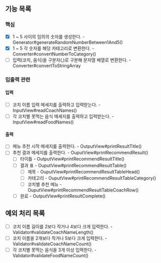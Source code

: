 ## 기능 목록

### 핵심

- [x] 1 ~ 5 사이의 임의의 숫자를 생성한다. - Generator#generateRandomNumberBetween1And5()
- [x] 1 ~ 5 각 숫자를 해당 카테고리로 변환한다. - Converter#convertNumberToCategory()
- [ ] 입력(코치, 음식)을 구분자(,)로 구분해 문자열 배열로 변환한다. - Converter#convertToStringArray

### 입출력 관련

#### 입력

- [ ] 코치 이름 입력 메세지를 출력하고 입력받는다. - InputView#readCoachNames()
- [ ] 각 코치별 못먹는 음식 메세지를 출력하고 입력받는다. - InputView#readFoodNames()

#### 출력

- [ ] 메뉴 추천 시작 메세지를 출력한다. - OutputView#printResultTitle()
- [ ] 추천 결과 메세지를 출력한다. - OuputView#printRecommendResult()
  - [ ] 타이틀 - OutputView#printRecommendResultTitle()
  - [ ] 결과 표 - OuputView#printRecommendResultTable()
    - [ ] 제목 - OuputView#printRecommendResultTableHead()
    - [ ] 카테고리 - OuputView#printRecommendResultTableCategory()
    - [ ] 코치별 추천 메뉴 - OuputView#printRecommendResultTableCoachRow()
  - [ ] 완료 - OutputView#printResultComplete()

## 예외 처리 목록

- [ ] 코치 이름 길이를 2보다 작거나 4보다 크게 입력한다. - Validator#validateCoachNameLength()
- [ ] 코치 이름을 2개보다 작거나 5보다 크게 입력한다. - Validator#validateCoachNameCount()
- [ ] 각 코치별 못먹는 음식을 3개 이상 입력한다. - Validator#validateFoodNameCount()

